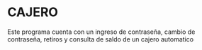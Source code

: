 # CAJERO
Este programa cuenta con un ingreso de contraseña, cambio de contraseña, retiros y consulta de saldo de un cajero automatico
